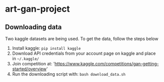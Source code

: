 # art-gan-project

## Downloading data

Two kaggle datasets are being used. To get the data, follow the steps below

1. Install kaggle: `pip install kaggle`
2. Download API credentials from your account page on kaggle and place in  `~/.kaggle/`
3. Join competition at: 'https://www.kaggle.com/competitions/gan-getting-started/overview'
4. Run the downloading script with: `bash download_data.sh`

